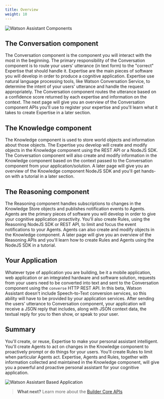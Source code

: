 ```yaml
---
title: Overview
weight: 10
---
```

![Watson Assistant Components]({{site.baseurl}}/images/wpa_overview.png)


## The Conversation component

The Conversation component is the component you will interact with the most in the beginning.  The primary responsibility of the Conversation component is to route your users' utterance (in text form) to the "correct" Expertise that should handle it.  Expertise are the main pieces of software you will develop in order to produce a cognitive application.  Expertise use natural language processing tools, like Watson Conversation Service, to determine the intent of your users' utterance and handle the request appropriately.  The Conversation component routes the utterance based on a confidence score returned by each expertise and information on the context.  The next page will give you an overview of the Conversation component APIs you'll use to register your expertise and you'll learn what it takes to create Expertise in a later section.

## The Knowledge component

The Knowledge component is used to store world objects and information about those objects.  The Expertise you develop will create and modify objects in the Knowledge component using the REST API or a NodeJS SDK.  The Conversation component will also create and modify information in the Knowledge component based on the context passed to the Conversation component from your application/solution.  A later page will give you an overview of the Knowledge component NodeJS SDK and you'll get hands-on with a tutorial in a later section. 

## The Reasoning component

The Reasoning component handles subscriptions to changes in the Knowledge Store objects and publishes notification events to Agents.  Agents are the primary pieces of software you will develop in order to give your cognitive application proactivity.  You'll also create Rules, using the Reasoning NodeJS SDK or REST API, to limit and focus the event notifications to your Agents.  Agents can also create and modify objects in the Knowledge component.  A later page will give you an overview of the Reasoning APIs and you'll learn how to create Rules and Agents using the NodeJS SDK in a tutorial.

## Your Application

Whatever type of application you are building, be it a mobile application, web application or an integrated hardware and software solution, requests from your users need to be converted into text and sent to the Conversation component using the `converse` HTTP REST API.  In this beta, Watson Assistant doesn't include Speech-to-Text conversion services, so this ability will have to be provided by your application services.  After sending the users' utterance to Conversation component, your application will receive a JSON reply that includes, along with JSON context data, the textual reply for you to then show, or speak to your user.

## Summary

You'll create, or reuse, Expertise to make your personal assistant intelligent.  You'll create Agents to act on changes in the Knowledge component to proactively prompt or do things for your users.  You'll create Rules to limit when particular Agents act.  Expertise, Agents and Rules, together with information collected and maintained in the Knowledge component, will give you a powerful and proactive personal assistant for your cognitive application. 

![Watson Assistant Based Application]({{site.baseurl}}/images/wpa_overview2.png)

>**What next?**  Learn more about the [Builder Core APIs]({{site.baseurl}}/understand-service/core) 
